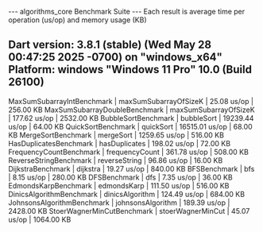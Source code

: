 --- algorithms_core Benchmark Suite ---
Each result is average time per operation (us/op) and memory usage (KB)

Dart version: 3.8.1 (stable) (Wed May 28 00:47:25 2025 -0700) on "windows_x64"
Platform: windows "Windows 11 Pro" 10.0 (Build 26100)
---

MaxSumSubarrayIntBenchmark     | maxSumSubarrayOfSizeK<int>     |      25.08 us/op |   256.00 KB
MaxSumSubarrayDoubleBenchmark  | maxSumSubarrayOfSizeK<double>  |     177.62 us/op |  2532.00 KB
BubbleSortBenchmark            | bubbleSort                     |   19239.44 us/op |    64.00 KB
QuickSortBenchmark             | quickSort                      |   16515.01 us/op |    68.00 KB
MergeSortBenchmark             | mergeSort                      |    1259.65 us/op |   516.00 KB
HasDuplicatesBenchmark         | hasDuplicates                  |     198.02 us/op |    72.00 KB
FrequencyCountBenchmark        | frequencyCount                 |     361.78 us/op |   508.00 KB
ReverseStringBenchmark         | reverseString                  |      96.86 us/op |    16.00 KB
DijkstraBenchmark              | dijkstra                       |      19.27 us/op |   840.00 KB
BFSBenchmark                   | bfs                            |       8.15 us/op |   280.00 KB
DFSBenchmark                   | dfs                            |       7.35 us/op |    36.00 KB
EdmondsKarpBenchmark           | edmondsKarp                    |     111.50 us/op |   516.00 KB
DinicsAlgorithmBenchmark       | dinicsAlgorithm                |     124.49 us/op |   684.00 KB
JohnsonsAlgorithmBenchmark     | johnsonsAlgorithm              |     189.39 us/op |  2428.00 KB
StoerWagnerMinCutBenchmark     | stoerWagnerMinCut              |      45.07 us/op |  1064.00 KB
